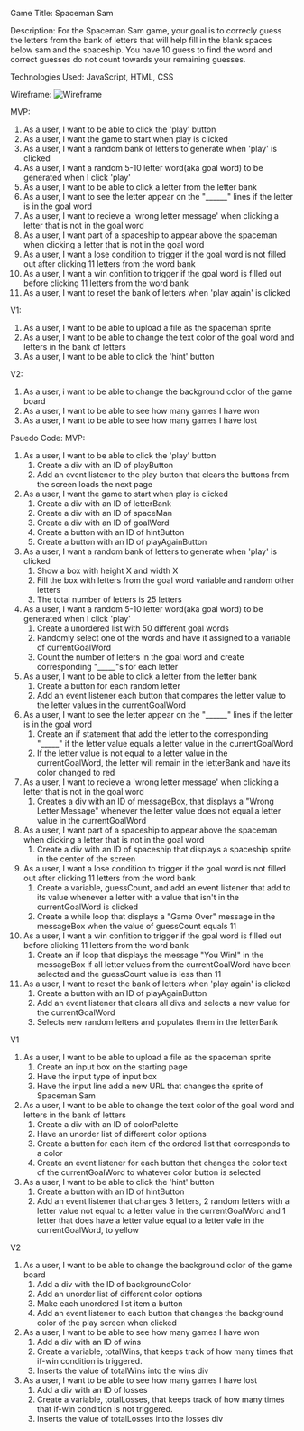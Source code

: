 Game Title: Spaceman Sam


Description: For the Spaceman Sam game, your goal is to correcly guess the letters from the bank of letters that will help fill in the blank spaces below sam and the spaceship. You have 10 guess to find the word and correct guesses do not count towards your remaining guesses. 

Technologies Used: JavaScript, HTML, CSS

Wireframe: ![Wireframe](https://www.figma.com/file/R39LdBiPGAo34PndSX2xIG/Spaceman-Wireframe?node-id=0%3A1&t=Ef9bFbw7tcx4XLYi-0)



MVP:
1. As a user, I want to be able to click the 'play' button
2. As a user, I want the game to start when play is clicked
3. As a user, I want a random bank of letters to generate when 'play' is clicked
4. As a user, I want a random 5-10 letter word(aka goal word) to be generated when I click 'play'
5. As a user, I want to be able to click a letter from the letter bank 
6. As a user, I want to see the letter appear on the "______" lines if the letter is in the goal word
7. As a user, I want to recieve a 'wrong letter message' when clicking a letter that is not in the goal word
8. As a user, I want part of a spaceship to appear above the spaceman when clicking a letter that is not in the goal word
9. As a user, I want a lose condition to trigger if the goal word is not filled out after clicking 11 letters from the word bank
10. As a user, I want a win confition to trigger if the goal word is filled out before clicking 11 letters from the word bank
11. As a user, I want to reset the bank of letters when 'play again' is clicked

V1:
1. As a user, I want to be able to upload a file as the spaceman sprite
2. As a user, I want to be able to change the text color of the goal word and letters in the bank of letters
3. As a user, I want to be able to click the 'hint' button

V2:
1. As a user, i want to be able to change the background color of the game board
2. As a user, I want to be able to see how many games I have won
3. As a user, I want to be able to see how many games I have lost

Psuedo Code:
MVP:
1. As a user, I want to be able to click the 'play' button
    1. Create a div with an ID of playButton
    2. Add an event listener to the play button that clears the buttons from the screen loads the next page
2. As a user, I want the game to start when play is clicked
    1. Create a div with an ID of letterBank
    2. Create a div with an ID of spaceMan
    3. Create a div with an ID of goalWord
    4. Create a button with an ID of hintButton
    5. Create a button with an ID of playAgainButton
3. As a user, I want a random bank of letters to generate when 'play' is clicked
    1. Show a box with height X and width X
    2. Fill the box with letters from the goal word variable and random other letters
    3. The total number of letters is 25 letters
4. As a user, I want a random 5-10 letter word(aka goal word) to be generated when I click 'play'
    1. Create a unordered list with 50 different goal words
    2. Randomly select one of the words and have it assigned to a variable of currentGoalWord
    3. Count the number of letters in the goal word and create corresponding "_____"s for each letter
5. As a user, I want to be able to click a letter from the letter bank 
    1. Create a button for each random letter
    2. Add an event listener each button that compares the letter value to the letter values in the currentGoalWord
6. As a user, I want to see the letter appear on the "______" lines if the letter is in the goal word
    1. Create an if statement that add the letter to the corresponding "_____" if the letter value equals a letter value in the currentGoalWord
    2. If the letter value is not equal to a letter value in the currentGoalWord, the letter will remain in the letterBank and have its color changed to red
7. As a user, I want to recieve a 'wrong letter message' when clicking a letter that is not in the goal word
    1. Creates a div with an ID of messageBox, that displays a "Wrong Letter Message" whenever the letter value does not equal a letter value in the currentGoalWord
8. As a user, I want part of a spaceship to appear above the spaceman when clicking a letter that is not in the goal word
    1. Create a div with an ID of spaceship that displays a spaceship sprite in the center of the screen
9. As a user, I want a lose condition to trigger if the goal word is not filled out after clicking 11 letters from the word bank
    1. Create a variable, guessCount, and add an event listener that add to its value whenever a letter with a value that isn't in the currentGoalWord is clicked
    2. Create a while loop that displays a "Game Over" message in the messageBox when the value of guessCount equals 11
10. As a user, I want a win confition to trigger if the goal word is filled out before clicking 11 letters from the word bank
    1. Create an if loop that displays the message "You Win!" in the messageBox if all letter values from the currentGoalWord have been selected and the guessCount value is less than 11
11. As a user, I want to reset the bank of letters when 'play again' is clicked
    1. Create a button with an ID of playAgainButton
    2. Add an event listener that clears all divs and selects a new value for the currentGoalWord
    3. Selects new random letters and populates them in the letterBank

V1
1. As a user, I want to be able to upload a file as the spaceman sprite
    1. Create an input box on the starting page
    2. Have the input type of input box
    3. Have the input line add a new URL that changes the sprite of Spaceman Sam
2. As a user, I want to be able to change the text color of the goal word and letters in the bank of letters
    1. Create a div with an ID of colorPalette
    2. Have an unorder list of different color options
    3. Create a button for each item of the ordered list that corresponds to a color
    4. Create an event listener for each button that changes the color text of the currentGoalWord to whatever color button is selected
3. As a user, I want to be able to click the 'hint' button
    1. Create a button with an ID of hintButton
    2. Add an event listener that changes 3 letters, 2 random letters with a letter value not equal to a letter value in the currentGoalWord and 1 letter that does have a letter value equal to a letter vale in the currentGoalWord, to yellow

V2
1. As a user, I want to be able to change the background color of the game board
    1. Add a div with the ID of backgroundColor
    2. Add an unorder list of different color options
    3. Make each unordered list item a button
    4. Add an event listener to each button that changes the background color of the play screen when clicked
2. As a user, I want to be able to see how many games I have won
    1. Add a div with an ID of wins
    2. Create a variable, totalWins, that keeps track of how many times that if-win condition is triggered.
    3. Inserts the value of totalWins into the wins div
3. As a user, I want to be able to see how many games I have lost
    1. Add a div with an ID of losses
    2. Create a variable, totalLosses, that keeps track of how many times that if-win condition is not triggered.
    3. Inserts the value of totalLosses into the losses div

